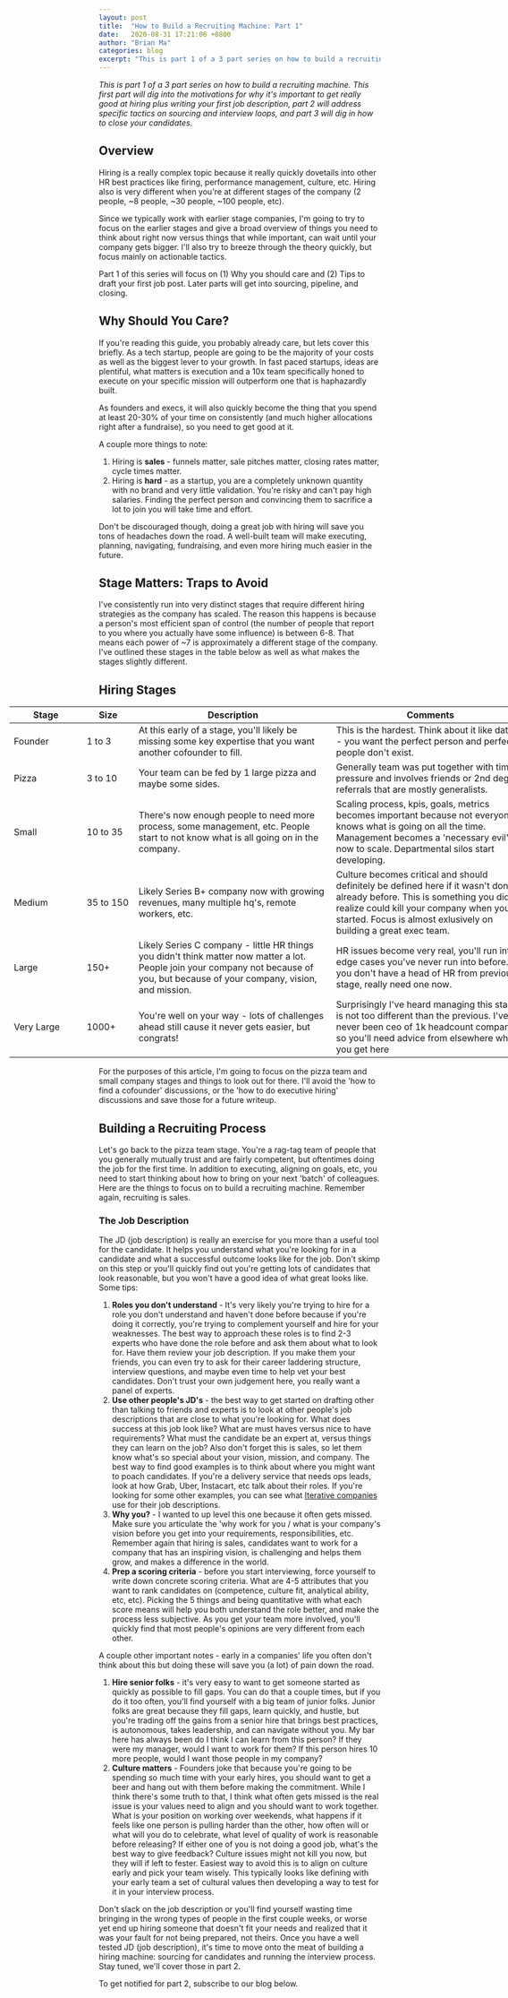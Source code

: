 ```yaml
---
layout: post
title:  "How to Build a Recruiting Machine: Part 1"
date:   2020-08-31 17:21:06 +0800
author: "Brian Ma"
categories: blog 
excerpt: "This is part 1 of a 3 part series on how to build a recruiting machine. This first part will dig into the motivations for why it's important to get really good at hiring plus writing your first job description, part 2 will address specific tactics on sourcing and interview loops, and part 3 will dig in how to close your candidates." 
---
```


*This is part 1 of a 3 part series on how to build a recruiting machine. This first part will dig into the motivations for why it's important to get really good at hiring plus writing your first job description, part 2 will address specific tactics on sourcing and interview loops, and part 3 will dig in how to close your candidates.*

## Overview

Hiring is a really complex topic because it really quickly dovetails into other HR best practices like firing, performance management, culture, etc. Hiring also is very different when you're at different stages of the company (2 people, ~8 people, ~30 people, ~100 people, etc). 

Since we typically work with earlier stage companies, I'm going to try to focus on the earlier stages and give a broad overview of things you need to think about right now versus things that while important, can wait until your company gets bigger. I'll also try to breeze through the theory quickly, but focus mainly on actionable tactics.

Part 1 of this series will focus on (1) Why you should care and (2) Tips to draft your first job post. Later parts will get into sourcing, pipeline, and closing.

## Why Should You Care?

If you're reading this guide, you probably already care, but lets cover this briefly. As a tech startup, people are going to be the majority of your costs as well as the biggest lever to your growth. In fast paced startups, ideas are plentiful, what matters is execution and a 10x team specifically honed to execute on your specific mission will outperform one that is haphazardly built. 

As founders and execs, it will also quickly become the thing that you spend at least 20-30% of your time on consistently (and much higher allocations right after a fundraise), so you need to get good at it.

A couple more things to note:

1. Hiring is **sales** - funnels matter, sale pitches matter, closing rates matter, cycle times matter.
2. Hiring is **hard** - as a startup, you are a completely unknown quantity with no brand and very little validation. You're risky and can't pay high salaries. Finding the perfect person and convincing them to sacrifice a lot to join you will take time and effort.

Don't be discouraged though, doing a great job with hiring will save you tons of headaches down the road. A well-built team will make executing, planning, navigating, fundraising, and even more hiring much easier in the future.

## Stage Matters: Traps to Avoid

I've consistently run into very distinct stages that require different hiring strategies as the company has scaled. The reason this happens is because a person's most efficient span of control (the number of people that report to you where you actually have some influence) is between 6-8. That means each power of ~7 is approximately a different stage of the company. I've outlined these stages in the table below as well as what makes the stages slightly different.
 

## Hiring Stages

<table class="table table-striped" style="position: relative; right: 160px; width: 930px;">
  <thead>
    <tr>
      <th style="width: 14%;">Stage</th>
      <th style="width: 10%;">Size</th>
      <th style="width: 38%;">Description</th>
      <th style="width: 38%;">Comments</th>
    </tr>
  </thead>
  <tbody>
    <tr>
      <td>Founder</td>
      <td>1 to 3</td>
      <td>At this early of a stage, you'll likely be missing some key expertise that you want another cofounder to fill.</td>
      <td>This is the hardest. Think about it like dating - you want the perfect person and perfect people don't exist.</td>
    </tr>
    <tr>
      <td>Pizza</td>
      <td>3 to 10</td>
      <td>Your team can be fed by 1 large pizza and maybe some sides.</td>
      <td>Generally team was put together with time pressure and involves friends or 2nd degree referrals that are mostly generalists.</td>
    </tr>
    <tr>
      <td>Small</td>
      <td>10 to 35</td>
      <td>There's now enough people to need more process, some management, etc. People start to not know what is all going on in the company.</td>
      <td>Scaling process, kpis, goals, metrics becomes important because not everyone knows what is going on all the time. Management becomes a 'necessary evil' now to scale. Departmental silos start developing.</td>
    </tr>
    <tr>
      <td>Medium</td>
      <td>35 to 150</td>
      <td>Likely Series B+ company now with growing revenues, many multiple hq's, remote workers, etc.</td>
      <td>Culture becomes critical and should definitely be defined here if it wasn't done already before. This is something you didn't realize could kill your company when you started. Focus is almost exlusively on building a great exec team.</td>
    </tr>
    <tr>
      <td>Large</td>
      <td>150+</td>
      <td>Likely Series C company - little HR things you didn't think matter now matter a lot. People join your company not because of you, but because of your company, vision, and mission.</td>
      <td>HR issues become very real, you'll run into edge cases you've never run into before. If you don't have a head of HR from previous stage, really need one now.</td>
    </tr> 
    <tr>
      <td>Very Large</td>
      <td>1000+</td>
      <td>You're well on your way - lots of challenges ahead still cause it never gets easier, but congrats!</td>
      <td>Surprisingly I've heard managing this stage is not too different than the previous. I've never been ceo of 1k headcount company, so you'll need advice from elsewhere when you get here</td>
    </tr>
  </tbody>
</table>

For the purposes of this article, I'm going to focus on the pizza team and small company stages and things to look out for there. I'll avoid the 'how to find a cofounder' discussions, or the 'how to do executive hiring' discussions and save those for a future writeup.

## Building a Recruiting Process

Let's go back to the pizza team stage. You're a rag-tag team of people that you generally mutually trust and are fairly competent, but oftentimes doing the job for the first time. In addition to executing, aligning on goals, etc, you need to start thinking about how to bring on your next 'batch' of colleagues. Here are the things to focus on to build a recruiting machine. Remember again, recruiting is sales.

### The Job Description

The JD (job description) is really an exercise for you more than a useful tool for the candidate. It helps you understand what you're looking for in a candidate and what a successful outcome looks like for the job. Don't skimp on this step or you'll quickly find out you're getting lots of candidates that look reasonable, but you won't have a good idea of what great looks like. Some tips:

1. **Roles you don't understand** - It's very likely you're trying to hire for a role you don't understand and haven't done before because if you're doing it correctly, you're trying to complement yourself and hire for your weaknesses. The best way to approach these roles is to find 2-3 experts who have done the role before and ask them about what to look for. Have them review your job description. If you make them your friends, you can even try to ask for their career laddering structure, interview questions, and maybe even time to help vet your best candidates. Don't trust your own judgement here, you really want a panel of experts.
2. **Use other people's JD's** - the best way to get started on drafting other than talking to friends and experts is to look at other people's job descriptions that are close to what you're looking for. What does success at this job look like? What are must haves versus nice to have requirements? What must the candidate be an expert at, versus things they can learn on the job? Also don't forget this is sales, so let them know what's so special about your vision, mission, and company. The best way to find good examples is to think about where you might want to poach candidates. If you're a delivery service that needs ops leads, look at how Grab, Uber, Instacart, etc talk about their roles. If you're looking for some other examples, you can see what [Iterative companies](https://www.notion.so/iterativevc/Iterative-Jobs-8bf6367e4f5d4d9e9b473bd699ff3c35) use for their job descriptions.
3. **Why you?** - I wanted to up level this one because it often gets missed. Make sure you articulate the 'why work for you / what is your company's vision before you get into your requirements, responsibilities, etc. Remember again that hiring is sales, candidates want to work for a company that has an inspiring vision, is challenging and helps them grow, and makes a difference in the world.
4. **Prep a scoring criteria** - before you start interviewing, force yourself to write down concrete scoring criteria. What are 4-5 attributes that you want to rank candidates on (competence, culture fit, analytical ability, etc, etc). Picking the 5 things and being quantitative with what each score means will help you both understand the role better, and make the process less subjective. As you get your team more involved, you'll quickly find that most people's opinions are very different from each other.

A couple other important notes - early in a companies' life you often don't think about this but doing these will save you (a lot) of pain down the road.

1. **Hire senior folks** - it's very easy to want to get someone started as quickly as possible to fill gaps. You can do that a couple times, but if you do it too often, you'll find yourself with a big team of junior folks. Junior folks are great because they fill gaps, learn quickly, and hustle, but you're trading off the gains from a senior hire that brings best practices, is autonomous, takes leadership, and can navigate without you. My bar here has always been do I think I can learn from this person? If they were my manager, would I want to work for them? If this person hires 10 more people, would I want those people in my company?
2. **Culture matters** - Founders joke that because you're going to be spending so much time with your early hires, you should want to get a beer and hang out with them before making the commitment. While I think there's some truth to that, I think what often gets missed is the real issue is your values need to align and you should want to work together. What is your position on working over weekends, what happens if it feels like one person is pulling harder than the other, how often will or what will you do to celebrate, what level of quality of work is reasonable before releasing? If either one of you is not doing a good job, what's the best way to give feedback? Culture issues might not kill you now, but they will if left to fester. Easiest way to avoid this is to align on culture early and pick your team wisely. This typically looks like defining with your early team a set of cultural values then developing a way to test for it in your interview process.

Don't slack on the job description or you'll find yourself wasting time bringing in the wrong types of people in the first couple weeks, or worse yet end up hiring someone that doesn't fit your needs and realized that it was your fault for not being prepared, not theirs. Once you have a well tested JD (job description), it's time to move onto the meat of building a hiring machine: sourcing for candidates and running the interview process. Stay tuned, we'll cover those in part 2.

To get notified for part 2, subscribe to our blog below.